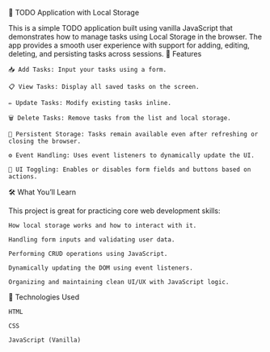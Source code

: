 📝 TODO Application with Local Storage

This is a simple TODO application built using vanilla JavaScript that demonstrates how to manage tasks using Local Storage in the browser. The app provides a smooth user experience with support for adding, editing, deleting, and persisting tasks across sessions.
🚀 Features

    📥 Add Tasks: Input your tasks using a form.

    📋 View Tasks: Display all saved tasks on the screen.

    ✏️ Update Tasks: Modify existing tasks inline.

    🗑️ Delete Tasks: Remove tasks from the list and local storage.

    🔁 Persistent Storage: Tasks remain available even after refreshing or closing the browser.

    ⚙️ Event Handling: Uses event listeners to dynamically update the UI.

    🧠 UI Toggling: Enables or disables form fields and buttons based on actions.

🛠️ What You’ll Learn

This project is great for practicing core web development skills:

    How local storage works and how to interact with it.

    Handling form inputs and validating user data.

    Performing CRUD operations using JavaScript.

    Dynamically updating the DOM using event listeners.

    Organizing and maintaining clean UI/UX with JavaScript logic.

📂 Technologies Used

    HTML

    CSS

    JavaScript (Vanilla)
